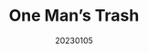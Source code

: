 ---
title: "One Man’s Trash"
team: "Arhan Sarkar | Sumeet Shridhar Birje | Abhishek Purushottam Kushwaha | Abhishek Yadav"
tags: VR-Film

video_provider: "youtube"
video_id:

header:
    teaser: /assets/img/projects/2023/course_project_13.jpg

overview: Add a short description of your project here. Here, you can mention about the type of application or game you have created. You may also mention bout the objectives of your project and the intent behind the concept. You can add certain details about the outcome, such as what the user will experience, in what medium and using what devices.


project-link:

active: "yes"
type: "course"
year: "2023"
date: 20230105

---